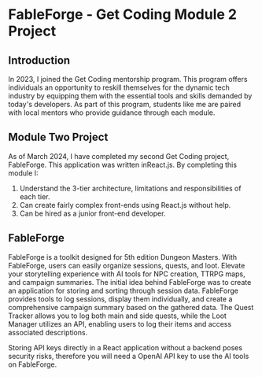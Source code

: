 # FableForge - Get Coding Module 2 Project

## Introduction

In 2023, I joined the Get Coding mentorship program. This program offers individuals an opportunity to reskill themselves for the dynamic tech industry by equipping them with the essential tools and skills demanded by today's developers. As part of this program, students like me are paired with local mentors who provide guidance through each module.

## Module Two Project

As of March 2024, I have completed my second Get Coding project, FableForge. This application was written inReact.js. By completing this module I:

1. Understand the 3-tier architecture, limitations and responsibilities of each tier.
2. Can create fairly complex front-ends using React.js without help.
3. Can be hired as a junior front-end developer.

## FableForge

FableForge is a toolkit designed for 5th edition Dungeon Masters. With FableForge, users can easily organize sessions, quests, and loot. Elevate your storytelling experience with AI tools for NPC creation, TTRPG maps, and campaign summaries.
The initial idea behind FableForge was to create an application for storing and sorting through session data. FableForge provides tools to log sessions, display them individually, and create a comprehensive campaign summary based on the gathered data. The Quest Tracker allows you to log both main and side quests, while the Loot Manager utilizes an API, enabling users to log their items and access associated descriptions.

Storing API keys directly in a React application without a backend poses security risks, therefore you will need a OpenAI API key to use the AI tools on FableForge.
